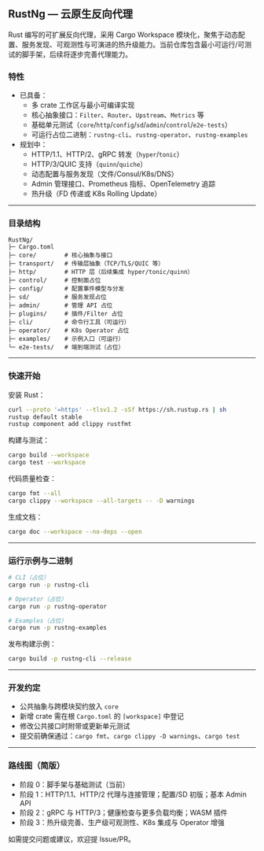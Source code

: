 ## RustNg — 云原生反向代理

Rust 编写的可扩展反向代理，采用 Cargo Workspace 模块化，聚焦于动态配置、服务发现、可观测性与可演进的热升级能力。当前仓库包含最小可运行/可测试的脚手架，后续将逐步完善代理能力。

### 特性
- 已具备：
  - 多 crate 工作区与最小可编译实现
  - 核心抽象接口：`Filter`、`Router`、`Upstream`、`Metrics` 等
  - 基础单元测试（`core`/`http`/`config`/`sd`/`admin`/`control`/`e2e-tests`）
  - 可运行占位二进制：`rustng-cli`、`rustng-operator`、`rustng-examples`
- 规划中：
  - HTTP/1.1、HTTP/2、gRPC 转发（`hyper`/`tonic`）
  - HTTP/3/QUIC 支持（`quinn`/`quiche`）
  - 动态配置与服务发现（文件/Consul/K8s/DNS）
  - Admin 管理接口、Prometheus 指标、OpenTelemetry 追踪
  - 热升级（FD 传递或 K8s Rolling Update）

---

### 目录结构
```
RustNg/
├─ Cargo.toml
├─ core/        # 核心抽象与接口
├─ transport/   # 传输层抽象（TCP/TLS/QUIC 等）
├─ http/        # HTTP 层（后续集成 hyper/tonic/quinn）
├─ control/     # 控制面占位
├─ config/      # 配置事件模型与分发
├─ sd/          # 服务发现占位
├─ admin/       # 管理 API 占位
├─ plugins/     # 插件/Filter 占位
├─ cli/         # 命令行工具（可运行）
├─ operator/    # K8s Operator 占位
├─ examples/    # 示例入口（可运行）
└─ e2e-tests/   # 端到端测试（占位）
```

---

### 快速开始
安装 Rust：
```bash
curl --proto '=https' --tlsv1.2 -sSf https://sh.rustup.rs | sh
rustup default stable
rustup component add clippy rustfmt
```

构建与测试：
```bash
cargo build --workspace
cargo test --workspace
```

代码质量检查：
```bash
cargo fmt --all
cargo clippy --workspace --all-targets -- -D warnings
```

生成文档：
```bash
cargo doc --workspace --no-deps --open
```

---

### 运行示例与二进制
```bash
# CLI（占位）
cargo run -p rustng-cli

# Operator（占位）
cargo run -p rustng-operator

# Examples（占位）
cargo run -p rustng-examples
```

发布构建示例：
```bash
cargo build -p rustng-cli --release
```

---

### 开发约定
- 公共抽象与跨模块契约放入 `core`
- 新增 crate 需在根 `Cargo.toml` 的 `[workspace]` 中登记
- 修改公共接口时附带或更新单元测试
- 提交前确保通过：`cargo fmt`、`cargo clippy -D warnings`、`cargo test`

---

### 路线图（简版）
- 阶段 0：脚手架与基础测试（当前）
- 阶段 1：HTTP/1.1、HTTP/2 代理与连接管理；配置/SD 初版；基本 Admin API
- 阶段 2：gRPC 与 HTTP/3；健康检查与更多负载均衡；WASM 插件
- 阶段 3：热升级完善、生产级可观测性、K8s 集成与 Operator 增强

如需提交问题或建议，欢迎提 Issue/PR。

